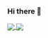 ### Hi there 👋


<a href="https://github.com/mohamedSabry0/github-readme-stats">
  <img align="center" src="https://github-readme-stats.vercel.app/api?username=mohamedSabry0&show_icons=true&theme=merko&include_all_commits=true" />
</a>
<a href="https://github.com/mohamedSabry0/github-readme-stats">
  <img align="center" src="https://github-readme-stats.vercel.app/api/top-langs/?username=mohamedSabry0&layout=compact" />
</a>
